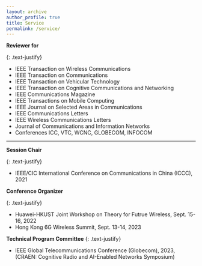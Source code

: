 ```yaml
---
layout: archive
author_profile: true
title: Service
permalink: /service/
---
```


**Reviewer for**

{: .text-justify}
* IEEE Transaction on Wireless Communications
* IEEE Transaction on Communications
* IEEE Transaction on Vehicular Technology 
* IEEE Transaction on Cognitive Communications and Networking 
* IEEE Communications Magazine  
* IEEE Transactions on Mobile Computing 
* IEEE Journal on Selected Areas in Communications  
* IEEE Communications Letters 
* IEEE Wireless Communications Letters 
* Journal of Communications and Information Networks
* Conferences ICC, VTC, WCNC, GLOBECOM, INFOCOM

---

**Session Chair**

{: .text-justify}
* IEEE/CIC International Conference on Communications in China (ICCC), 2021

**Conference Organizer**

{: .text-justify}
* Huawei-HKUST Joint Workshop on Theory for Futrue Wireless, Sept. 15-16, 2022
* Hong Kong 6G Wireless Summit, Sept. 13-14, 2023

**Technical Program Committee**
{: .text-justify}
* IEEE Global Telecommunications Conference (Globecom), 2023, (CRAEN: Cognitive Radio and AI-Enabled Networks Symposium)
